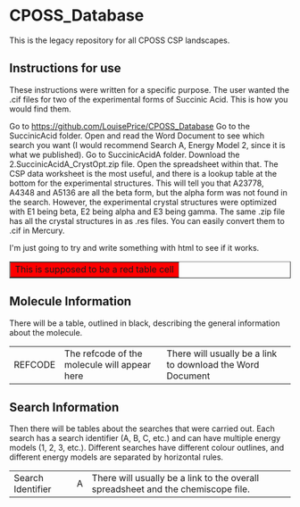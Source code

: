 <link rel="stylesheet" href="0.MolecularDiagrams/cpossstyle.css" type="text/css" />
<link rel="shortcut icon" href="0.MolecularDiagrams/favicon.ico" />

# CPOSS_Database
This is the legacy repository for all CPOSS CSP landscapes.

## Instructions for use

These instructions were written for a specific purpose.  The user wanted the .cif files for two of the experimental forms of Succinic Acid.  This is how you would find them.

Go to https://github.com/LouisePrice/CPOSS_Database  Go to the SuccinicAcid folder.  Open and read the Word Document to see which search you want (I would recommend Search A, Energy Model 2, since it is what we published).  Go to SuccinicAcidA folder.  Download the 2.SuccinicAcidA_CrystOpt.zip file.  Open the spreadsheet within that.  The CSP data worksheet is the most useful, and there is a lookup table at the bottom for the experimental structures.  This will tell you that A23778, A4348 and A5136 are all the beta form, but the alpha form was not found in the search.  However, the experimental crystal structures were optimized with E1 being beta, E2 being alpha and E3 being gamma.  The same .zip file has all the crystal structures in as .res files.  You can easily convert them to .cif in Mercury.

I'm just going to try and write something with html to see if it works.

<table border="1"><tr><td bgcolor="red">This is supposed to be a red table cell</td></tr></table>

## Molecule Information

There will be a table, outlined in black, describing the general information about the molecule.

<table class="molTable"><tr><td>REFCODE</td><td>The refcode of the molecule will appear here</td><td>There will usually be a link to download the Word Document</td></tr></table>

## Search Information

Then there will be tables about the searches that were carried out.  Each search has a search identifier (A, B, C, etc.) and can have multiple energy models (1, 2, 3, etc.).  Different searches have different colour outlines, and different energy models are separated by horizontal rules.

<table class="searchATable"><tr><td>Search Identifier</td><td>A</td><td>There will usually be a <span class="blue">link</span> to the overall spreadsheet and the chemiscope file.</td></tr></table>
